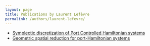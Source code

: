 ```yaml
---
layout: page
title: Publications by Laurent Lefèvre
permalink: /authors/laurent-lefevre/
---
```


- [Symplectic discretization of Port Controlled Hamiltonian systems](../../symplectic-discretization-of-port-controlled-hamiltonian-systems)
- [Geometric spatial reduction for port-Hamiltonian systems](../../geometric-spatial-reduction-for-port-hamiltonian-systems)

